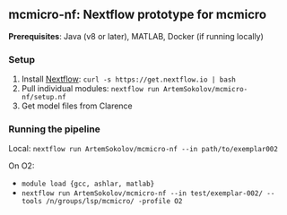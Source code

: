 ## mcmicro-nf: Nextflow prototype for mcmicro

**Prerequisites**: Java (v8 or later), MATLAB, Docker (if running locally)

### Setup

1. Install [Nextflow](https://www.nextflow.io/): `curl -s https://get.nextflow.io | bash`
2. Pull individual modules: `nextflow run ArtemSokolov/mcmicro-nf/setup.nf`
3. Get model files from Clarence

### Running the pipeline

Local: `nextflow run ArtemSokolov/mcmicro-nf --in path/to/exemplar002`

On O2:

- `module load {gcc, ashlar, matlab}`
- `nextflow run ArtemSokolov/mcmicro-nf --in test/exemplar-002/ --tools /n/groups/lsp/mcmicro/ -profile O2`
